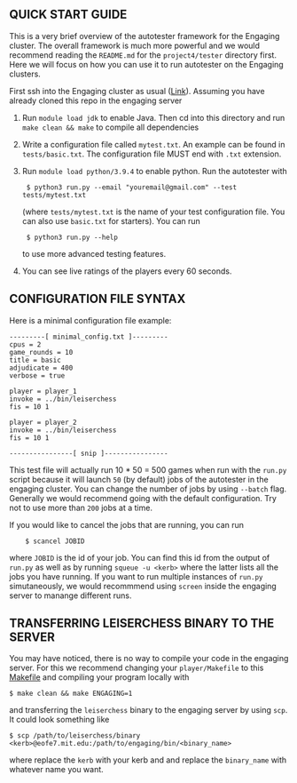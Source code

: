 QUICK START GUIDE 
--------------------------------------------------------------------------------
This is a very brief overview of the autotester framework for the Engaging cluster. The overall framework is much more powerful and we would recommend reading the `README.md` for the `project4/tester` directory first. Here we will focus on how you can use it to run autotester on the Engaging clusters.

First ssh into the Engaging cluster as usual ([Link](https://engaging-web.mit.edu/eofe-wiki/logging_in/ssh/)). Assuming you have already cloned this repo in the engaging server

1. Run `module load jdk` to enable Java. Then cd into this directory and run `make clean && make` to compile all dependencies

2. Write a configuration file called `mytest.txt`. An example can be found in
   `tests/basic.txt`. The configuration file MUST end with `.txt` extension.

3. Run `module load python/3.9.4` to enable python. Run the autotester with

        $ python3 run.py --email "youremail@gmail.com" --test tests/mytest.txt

    (where `tests/mytest.txt` is the name of your test configuration file. You can also use `basic.txt` for starters). You can run
   
        $ python3 run.py --help
   
    to use more advanced testing features. 

5. You can see live ratings of the players every 60 seconds.

CONFIGURATION FILE SYNTAX
--------------------------------------------------------------------------------
Here is a minimal configuration file example:

    ---------[ minimal_config.txt ]---------
	cpus = 2
	game_rounds = 10
	title = basic
	adjudicate = 400
	verbose = true

	player = player_1
	invoke = ../bin/leiserchess
	fis = 10 1

	player = player_2
	invoke = ../bin/leiserchess
	fis = 10 1

    ----------------[ snip ]----------------

This test file will actually run 10 \* 50 = 500 games when run with the `run.py` script because it will launch `50` (by default) jobs of the autotester in the engaging cluster. You can change the number of jobs by using `--batch` flag. Generally we would recommend going with the default configuration. Try not to use more than `200` jobs at a time.

If you would like to cancel the jobs that are running, you can run 

        $ scancel JOBID

where `JOBID` is the id of your job. You can find this id from the output of `run.py` as well as by running `squeue -u <kerb>` where the latter lists all the jobs you have running. If you want to run multiple instances of `run.py` simutaneously, we would recommmend using `screen` inside the engaging server to manange different runs.


TRANSFERRING LEISERCHESS BINARY TO THE SERVER
--------------------------------------------------------------------------------

You may have noticed, there is no way to compile your code in the engaging server. For this we recommend changing your `player/Makefile` to this [Makefile](https://raw.githubusercontent.com/MIT-6-106/engaging/refs/heads/main/tester/compile/Makefile) and compiling your program locally with 

	$ make clean && make ENGAGING=1

and transferring the `leiserchess` binary to the engaging server by using `scp`. It could look something like

	$ scp /path/to/leiserchess/binary <kerb>@eofe7.mit.edu:/path/to/engaging/bin/<binary_name>

where replace the `kerb` with your kerb and and replace the `binary_name` with whatever name you want.
